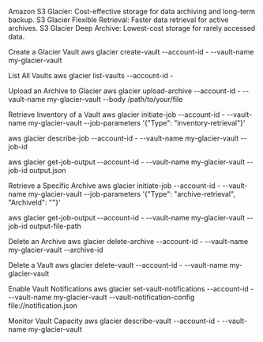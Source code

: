 Amazon S3 Glacier:
Cost-effective storage for data archiving and long-term backup.
S3 Glacier Flexible Retrieval: Faster data retrieval for active archives.
S3 Glacier Deep Archive: Lowest-cost storage for rarely accessed data.


Create a Glacier Vault
aws glacier create-vault --account-id - --vault-name my-glacier-vault


List All Vaults
aws glacier list-vaults --account-id -


 Upload an Archive to Glacier
 aws glacier upload-archive --account-id - --vault-name my-glacier-vault --body /path/to/your/file


Retrieve Inventory of a Vault
aws glacier initiate-job --account-id - --vault-name my-glacier-vault --job-parameters '{"Type": "inventory-retrieval"}'


aws glacier describe-job --account-id - --vault-name my-glacier-vault --job-id <JobId>


aws glacier get-job-output --account-id - --vault-name my-glacier-vault --job-id <JobId> output.json


Retrieve a Specific Archive
aws glacier initiate-job --account-id - --vault-name my-glacier-vault --job-parameters '{"Type": "archive-retrieval", "ArchiveId": "<ArchiveId>"}'

aws glacier get-job-output --account-id - --vault-name my-glacier-vault --job-id <JobId> output-file-path


Delete an Archive
aws glacier delete-archive --account-id - --vault-name my-glacier-vault --archive-id <ArchiveId>


 Delete a Vault
 aws glacier delete-vault --account-id - --vault-name my-glacier-vault


Enable Vault Notifications
aws glacier set-vault-notifications --account-id - --vault-name my-glacier-vault --vault-notification-config file://notification.json


Monitor Vault Capacity
aws glacier describe-vault --account-id - --vault-name my-glacier-vault



